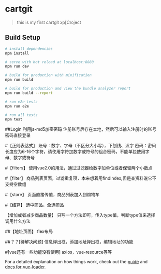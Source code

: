 # cartgit

> this is my first cartgit xp[Croject

## Build Setup

``` bash
# install dependencies
npm install

# serve with hot reload at localhost:8080
npm run dev

# build for production with minification
npm run build

# build for production and view the bundle analyzer report
npm run build --report

# run e2e tests
npm run e2e

# run all tests
npm test
```
##Login
利用js-md5加密密码
注册账号后存在本地，然后可以输入注册时的账号密码直接登录

#【正则表达式】
账号：数字、字母（不区分大小写），下划线、汉字
密码：密码长度应为6-16个字符，请使用字符加数字或符号的组合密码，不能单独使用字母、数字或符号

#【filters】
使用vue2.0的用法，通过过滤器给数字加单位或者保留两个小数点

#【filter】
商品列表页面，过滤重复项，本来想着用findIndex,但是查资料说它不支持空数组

#【store】
页面直接传值，商品列表加入到购物车

#【结算】
选中商品，全选商品

【增加或者减少商品数量】
只写一个方法即可，传入type值，判断type值来选择调用什么方法

##【地址页面】
flex布局

##？？[待解决问题]
信息弹出框，添加地址弹出框，编辑地址的功能

#[vue还有一些功能没有使用]
axios，vue-resource等等


For a detailed explanation on how things work, check out the [guide](http://vuejs-templates.github.io/webpack/) and [docs for vue-loader](http://vuejs.github.io/vue-loader).
